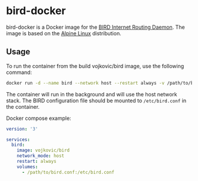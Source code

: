 # bird-docker

bird-docker is a Docker image for the [BIRD Internet Routing Daemon](http://bird.network.cz/). The image is based on the [Alpine Linux](https://alpinelinux.org/) distribution.


## Usage

To run the container from the build vojkovic/bird image, use the following command:

```bash
docker run -d --name bird --network host --restart always -v /path/to/bird.conf:/etc/bird.conf vojkovic/bird
```

The container will run in the background and will use the host network stack. The BIRD configuration file should be mounted to `/etc/bird.conf` in the container.

Docker compose example:

```yaml
version: '3'

services:
  bird:
    image: vojkovic/bird
    network_mode: host
    restart: always
    volumes:
      - /path/to/bird.conf:/etc/bird.conf
```